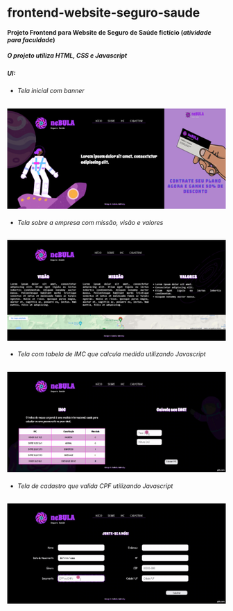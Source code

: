 # frontend-website-seguro-saude
#### Projeto Frontend para Website de Seguro de Saúde fictício (*atividade para faculdade*)

##### O projeto utiliza HTML, CSS e Javascript

##### UI:
* ###### *Tela inicial com banner*
![alt text](https://github.com/isabelagabriely/frontend-website-seguro-saude/blob/master/docs/_static/home.png)

* ###### *Tela sobre a empresa com missão, visão e valores*
![alt text](https://github.com/isabelagabriely/frontend-website-seguro-saude/blob/master/docs/_static/about.png)

* ###### *Tela com tabela de IMC que calcula medida utilizando Javascript*
![alt text](https://github.com/isabelagabriely/frontend-website-seguro-saude/blob/master/docs/_static/imc.gif)

* ###### *Tela de cadastro que valida CPF utilizando Javascript*
![alt text](https://github.com/isabelagabriely/frontend-website-seguro-saude/blob/master/docs/_static/signup.gif)
